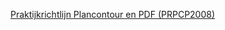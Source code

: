 [Praktijkrichtlijn Plancontour en PDF (PRPCP2008)](https://geonovum.github.io/ROST/PRPCP/PRPCP2008-v1.2.2/PRPCP2008-v1.2.2.html)
